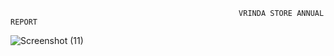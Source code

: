                                                        VRINDA STORE ANNUAL REPORT




![Screenshot (11)](https://user-images.githubusercontent.com/128366674/228145823-62fb0294-47e7-4f00-8a0f-729766d881c5.png)
